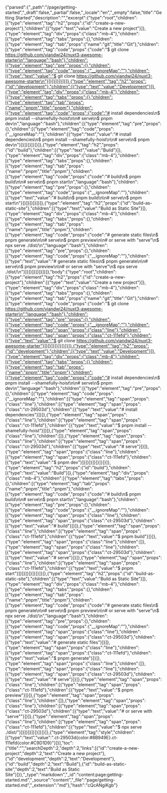 {"parsed":{"_path":"/page/getting-started","_draft":false,"_partial":false,"_locale":"en","_empty":false,"title":"Getting Started","description":"","excerpt":{"type":"root","children":[{"type":"element","tag":"h2","props":{"id":"create-a-new-project"},"children":[{"type":"text","value":"Create a new project"}]},{"type":"element","tag":"div","props":{"class":"mb-4"},"children":[{"type":"element","tag":"tabs","props":{},"children":[{"type":"element","tag":"tab","props":{"name":"git","title":"Git"},"children":[{"type":"element","tag":"code","props":{"code":"$ git clone https://github.com/viandwi24/nuxt3-awesome-starter\n","language":"bash"},"children":[{"type":"element","tag":"pre","props":{},"children":[{"type":"element","tag":"code","props":{"__ignoreMap":""},"children":[{"type":"text","value":"$ git clone https://github.com/viandwi24/nuxt3-awesome-starter\n"}]}]}]}]}]}]},{"type":"element","tag":"h2","props":{"id":"development"},"children":[{"type":"text","value":"Development"}]},{"type":"element","tag":"div","props":{"class":"mb-4"},"children":[{"type":"element","tag":"tabs","props":{},"children":[{"type":"element","tag":"tab","props":{"name":"pnpm","title":"pnpm"},"children":[{"type":"element","tag":"code","props":{"code":"# install dependencies\n$ pnpm install --shamefully-hoist\n\n# serve\n$ pnpm dev\n","language":"bash"},"children":[{"type":"element","tag":"pre","props":{},"children":[{"type":"element","tag":"code","props":{"__ignoreMap":""},"children":[{"type":"text","value":"# install dependencies\n$ pnpm install --shamefully-hoist\n\n# serve\n$ pnpm dev\n"}]}]}]}]}]}]},{"type":"element","tag":"h2","props":{"id":"build"},"children":[{"type":"text","value":"Build"}]},{"type":"element","tag":"div","props":{"class":"mb-4"},"children":[{"type":"element","tag":"tabs","props":{},"children":[{"type":"element","tag":"tab","props":{"name":"pnpm","title":"pnpm"},"children":[{"type":"element","tag":"code","props":{"code":"# build\n$ pnpm build\n\n# serve\n$ pnpm start\n","language":"bash"},"children":[{"type":"element","tag":"pre","props":{},"children":[{"type":"element","tag":"code","props":{"__ignoreMap":""},"children":[{"type":"text","value":"# build\n$ pnpm build\n\n# serve\n$ pnpm start\n"}]}]}]}]}]}]},{"type":"element","tag":"h2","props":{"id":"build-as-static-site"},"children":[{"type":"text","value":"Build as Static Site"}]},{"type":"element","tag":"div","props":{"class":"mb-4"},"children":[{"type":"element","tag":"tabs","props":{},"children":[{"type":"element","tag":"tab","props":{"name":"pnpm","title":"pnpm"},"children":[{"type":"element","tag":"code","props":{"code":"# generate static files\n$ pnpm generate\n\n# serve\n$ pnpm preview\n\n# or serve with \"serve\"\n$ npx serve ./dist/\n","language":"bash"},"children":[{"type":"element","tag":"pre","props":{},"children":[{"type":"element","tag":"code","props":{"__ignoreMap":""},"children":[{"type":"text","value":"# generate static files\n$ pnpm generate\n\n# serve\n$ pnpm preview\n\n# or serve with \"serve\"\n$ npx serve ./dist/\n"}]}]}]}]}]}]}]},"body":{"type":"root","children":[{"type":"element","tag":"h2","props":{"id":"create-a-new-project"},"children":[{"type":"text","value":"Create a new project"}]},{"type":"element","tag":"div","props":{"class":"mb-4"},"children":[{"type":"element","tag":"tabs","props":{},"children":[{"type":"element","tag":"tab","props":{"name":"git","title":"Git"},"children":[{"type":"element","tag":"code","props":{"code":"$ git clone https://github.com/viandwi24/nuxt3-awesome-starter\n","language":"bash"},"children":[{"type":"element","tag":"pre","props":{},"children":[{"type":"element","tag":"code","props":{"__ignoreMap":""},"children":[{"type":"element","tag":"span","props":{"class":"line"},"children":[{"type":"element","tag":"span","props":{"class":"ct-111efd"},"children":[{"type":"text","value":"$ git clone https://github.com/viandwi24/nuxt3-awesome-starter"}]}]}]}]}]}]}]}]},{"type":"element","tag":"h2","props":{"id":"development"},"children":[{"type":"text","value":"Development"}]},{"type":"element","tag":"div","props":{"class":"mb-4"},"children":[{"type":"element","tag":"tabs","props":{},"children":[{"type":"element","tag":"tab","props":{"name":"pnpm","title":"pnpm"},"children":[{"type":"element","tag":"code","props":{"code":"# install dependencies\n$ pnpm install --shamefully-hoist\n\n# serve\n$ pnpm dev\n","language":"bash"},"children":[{"type":"element","tag":"pre","props":{},"children":[{"type":"element","tag":"code","props":{"__ignoreMap":""},"children":[{"type":"element","tag":"span","props":{"class":"line"},"children":[{"type":"element","tag":"span","props":{"class":"ct-29503d"},"children":[{"type":"text","value":"# install dependencies"}]}]},{"type":"element","tag":"span","props":{"class":"line"},"children":[{"type":"element","tag":"span","props":{"class":"ct-111efd"},"children":[{"type":"text","value":"$ pnpm install --shamefully-hoist"}]}]},{"type":"element","tag":"span","props":{"class":"line"},"children":[]},{"type":"element","tag":"span","props":{"class":"line"},"children":[{"type":"element","tag":"span","props":{"class":"ct-29503d"},"children":[{"type":"text","value":"# serve"}]}]},{"type":"element","tag":"span","props":{"class":"line"},"children":[{"type":"element","tag":"span","props":{"class":"ct-111efd"},"children":[{"type":"text","value":"$ pnpm dev"}]}]}]}]}]}]}]}]},{"type":"element","tag":"h2","props":{"id":"build"},"children":[{"type":"text","value":"Build"}]},{"type":"element","tag":"div","props":{"class":"mb-4"},"children":[{"type":"element","tag":"tabs","props":{},"children":[{"type":"element","tag":"tab","props":{"name":"pnpm","title":"pnpm"},"children":[{"type":"element","tag":"code","props":{"code":"# build\n$ pnpm build\n\n# serve\n$ pnpm start\n","language":"bash"},"children":[{"type":"element","tag":"pre","props":{},"children":[{"type":"element","tag":"code","props":{"__ignoreMap":""},"children":[{"type":"element","tag":"span","props":{"class":"line"},"children":[{"type":"element","tag":"span","props":{"class":"ct-29503d"},"children":[{"type":"text","value":"# build"}]}]},{"type":"element","tag":"span","props":{"class":"line"},"children":[{"type":"element","tag":"span","props":{"class":"ct-111efd"},"children":[{"type":"text","value":"$ pnpm build"}]}]},{"type":"element","tag":"span","props":{"class":"line"},"children":[]},{"type":"element","tag":"span","props":{"class":"line"},"children":[{"type":"element","tag":"span","props":{"class":"ct-29503d"},"children":[{"type":"text","value":"# serve"}]}]},{"type":"element","tag":"span","props":{"class":"line"},"children":[{"type":"element","tag":"span","props":{"class":"ct-111efd"},"children":[{"type":"text","value":"$ pnpm start"}]}]}]}]}]}]}]}]},{"type":"element","tag":"h2","props":{"id":"build-as-static-site"},"children":[{"type":"text","value":"Build as Static Site"}]},{"type":"element","tag":"div","props":{"class":"mb-4"},"children":[{"type":"element","tag":"tabs","props":{},"children":[{"type":"element","tag":"tab","props":{"name":"pnpm","title":"pnpm"},"children":[{"type":"element","tag":"code","props":{"code":"# generate static files\n$ pnpm generate\n\n# serve\n$ pnpm preview\n\n# or serve with \"serve\"\n$ npx serve ./dist/\n","language":"bash"},"children":[{"type":"element","tag":"pre","props":{},"children":[{"type":"element","tag":"code","props":{"__ignoreMap":""},"children":[{"type":"element","tag":"span","props":{"class":"line"},"children":[{"type":"element","tag":"span","props":{"class":"ct-29503d"},"children":[{"type":"text","value":"# generate static files"}]}]},{"type":"element","tag":"span","props":{"class":"line"},"children":[{"type":"element","tag":"span","props":{"class":"ct-111efd"},"children":[{"type":"text","value":"$ pnpm generate"}]}]},{"type":"element","tag":"span","props":{"class":"line"},"children":[]},{"type":"element","tag":"span","props":{"class":"line"},"children":[{"type":"element","tag":"span","props":{"class":"ct-29503d"},"children":[{"type":"text","value":"# serve"}]}]},{"type":"element","tag":"span","props":{"class":"line"},"children":[{"type":"element","tag":"span","props":{"class":"ct-111efd"},"children":[{"type":"text","value":"$ pnpm preview"}]}]},{"type":"element","tag":"span","props":{"class":"line"},"children":[]},{"type":"element","tag":"span","props":{"class":"line"},"children":[{"type":"element","tag":"span","props":{"class":"ct-29503d"},"children":[{"type":"text","value":"# or serve with \"serve\""}]}]},{"type":"element","tag":"span","props":{"class":"line"},"children":[{"type":"element","tag":"span","props":{"class":"ct-111efd"},"children":[{"type":"text","value":"$ npx serve ./dist/"}]}]}]}]}]}]}]}]},{"type":"element","tag":"style","children":[{"type":"text","value":".ct-29503d{color:#8B949E}.ct-111efd{color:#C9D1D9}"}]}],"toc":{"title":"","searchDepth":2,"depth":2,"links":[{"id":"create-a-new-project","depth":2,"text":"Create a new project"},{"id":"development","depth":2,"text":"Development"},{"id":"build","depth":2,"text":"Build"},{"id":"build-as-static-site","depth":2,"text":"Build as Static Site"}]}},"_type":"markdown","_id":"content:page:getting-started.md","_source":"content","_file":"page/getting-started.md","_extension":"md"},"hash":"cQcANgiKgb"}